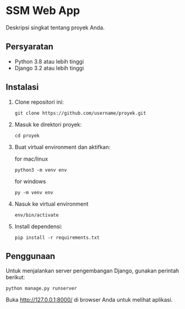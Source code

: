 # SSM Web App

Deskripsi singkat tentang proyek Anda.

## Persyaratan

- Python 3.8 atau lebih tinggi
- Django 3.2 atau lebih tinggi

## Instalasi

1. Clone repositori ini:
    ```
    git clone https://github.com/username/proyek.git
    ```
2. Masuk ke direktori proyek:
    ```
    cd proyek
    ```
3. Buat virtual environment dan aktifkan:

   for mac/linux
    ```
    python3 -m venv env
    ```
    for windows 
    ```
    py -m venv env
    ```
5. Nasuk ke virtual environment
   ```
   env/bin/activate
   ```
6. Install dependensi:
    ```
    pip install -r requirements.txt
    ```

## Penggunaan

Untuk menjalankan server pengembangan Django, gunakan perintah berikut:
```
python manage.py runserver
```
Buka http://127.0.0.1:8000/ di browser Anda untuk melihat aplikasi.



